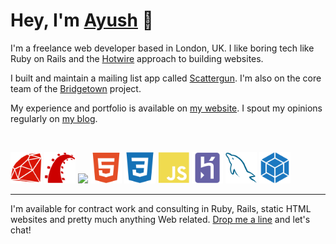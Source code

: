 # Hey, I'm [Ayush](https://twitter.com/ayushn21) 👋

I'm a freelance web developer based in London, UK. I like boring tech like Ruby on Rails and the [Hotwire](https://hotwire.dev) approach to building websites.

I built and maintain a mailing list app called [Scattergun](https://scattergun.email). I'm also on the core team of the [Bridgetown](https://bridgetownrb.com) project.

My experience and portfolio is available on [my website](https://radioactivetoy.tech). I spout my opinions regularly on [my blog](https://binarysolo.chapter24.blog).

<br>

<a href="https://www.ruby-lang.org/en/"><img src="https://raw.githubusercontent.com/devicons/devicon/master/icons/ruby/ruby-plain.svg" height="50"></a> <a href="https://rubyonrails.org" ><img src="https://raw.githubusercontent.com/devicons/devicon/master/icons/rails/rails-plain.svg" height="50"></a> <a href="https://www.bridgetownrb.com/" ><img src="https://www.bridgetownrb.com/apple-touch-icon.png" height="50"></a> <a href="https://www.w3.org/html/" ><img src="https://raw.githubusercontent.com/devicons/devicon/master/icons/html5/html5-plain.svg" height="50"></a> <a href="https://www.w3schools.com/css/" ><img src="https://raw.githubusercontent.com/devicons/devicon/master/icons/css3/css3-plain.svg" height="50"></a> <a href="https://www.w3schools.com/js/" ><img src="https://raw.githubusercontent.com/devicons/devicon/master/icons/javascript/javascript-plain.svg" height="50"></a> <a href="https://heroku.com" ><img src="https://raw.githubusercontent.com/devicons/devicon/master/icons/heroku/heroku-plain.svg" height="50"></a> <a href="https://mysql.com" ><img src="https://raw.githubusercontent.com/devicons/devicon/master/icons/mysql/mysql-plain.svg" height="50"></a> <a href="https://webpack.js.org" ><img src="https://raw.githubusercontent.com/devicons/devicon/master/icons/webpack/webpack-plain.svg" height="50"></a>

----

I'm available for contract work and consulting in Ruby, Rails, static HTML websites and pretty much anything Web related. [Drop me a line](mailto:ayush@radioactivetoy.tech) and let's chat!